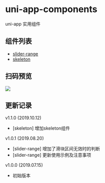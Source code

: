 # uni-app-components
 uni-app 实用组件

## 组件列表

- [slider-range](components/slider-range)
- [skeleton](components/skeleton)

## 扫码预览
![](http://images.alisali.cn/img_20190715184802.png)

## 更新记录
v1.1.0 (2019.10.12)
- [skeleton] 增加skeleton组件

v1.0.1 (2019.08.20)
- [slider-range] 增加了滑块区间无效时的判断
- [slider-range] 更新使用示例及注意事项

v1.0.0 (2019.07.15)
- 初始版本
